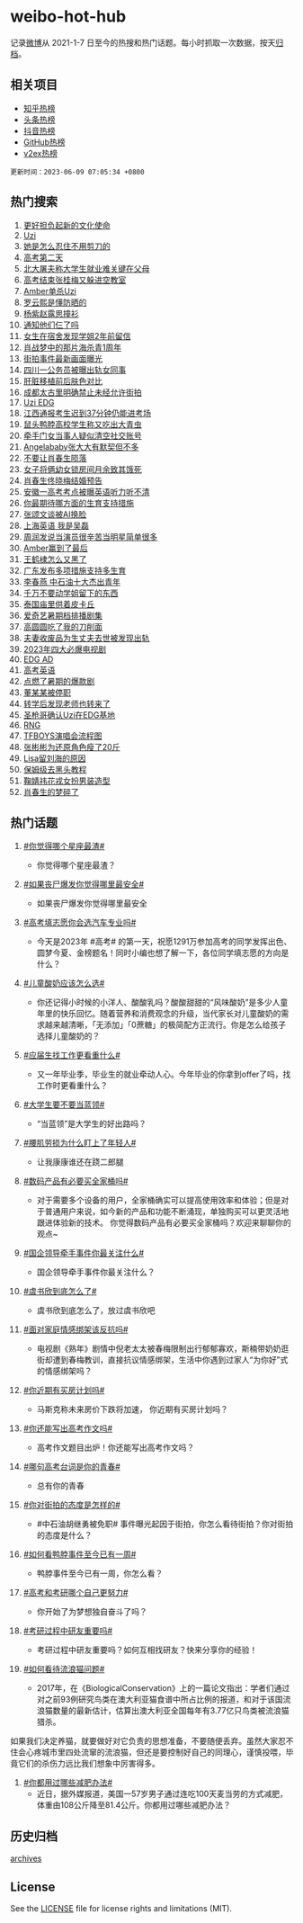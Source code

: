 # weibo-hot-hub

记录[微博](https://www.weibo.com)从 2021-1-7 日至今的热搜和热门话题。每小时抓取一次数据，按天[归档](archives)。

## 相关项目

- [知乎热榜](https://github.com/lonnyzhang423/zhihu-hot-hub)
- [头条热榜](https://github.com/lonnyzhang423/toutiao-hot-hub)
- [抖音热榜](https://github.com/lonnyzhang423/douyin-hot-hub)
- [GitHub热榜](https://github.com/lonnyzhang423/github-hot-hub)
- [v2ex热榜](https://github.com/lonnyzhang423/v2ex-hot-hub)


`更新时间：2023-06-09 07:05:34 +0800`

## 热门搜索

1. [更好担负起新的文化使命](https://m.weibo.cn/search?containerid=100103type%3D1%26t%3D10%26q%3D%23%E6%9B%B4%E5%A5%BD%E6%8B%85%E8%B4%9F%E8%B5%B7%E6%96%B0%E7%9A%84%E6%96%87%E5%8C%96%E4%BD%BF%E5%91%BD%23&stream_entry_id=51&isnewpage=1&extparam=seat%3D1%26pos%3D0%26filter_type%3Drealtimehot%26stream_entry_id%3D51%26dgr%3D0%26c_type%3D51%26cate%3D10103%26display_time%3D1686265533%26pre_seqid%3D1686265533649027220132&luicode=10000011&lfid=106003type%253D25%2526t%253D3%2526disable_hot%253D1%2526filter_type%253Drealtimehot)
1. [Uzi](https://m.weibo.cn/search?containerid=100103type%3D1%26t%3D10%26q%3DUzi&stream_entry_id=31&isnewpage=1&extparam=seat%3D1%26flag%3D16%26filter_type%3Drealtimehot%26c_type%3D31%26realpos%3D1%26cate%3D5001%26band_rank%3D1%26stream_entry_id%3D31%26dgr%3D0%26pos%3D0%26q%3DUzi%26lcate%3D5001%26display_time%3D1686265533%26pre_seqid%3D1686265533649027220132&luicode=10000011&lfid=106003type%253D25%2526t%253D3%2526disable_hot%253D1%2526filter_type%253Drealtimehot)
1. [她是怎么忍住不用剪刀的](https://m.weibo.cn/search?containerid=100103type%3D1%26t%3D10%26q%3D%E5%A5%B9%E6%98%AF%E6%80%8E%E4%B9%88%E5%BF%8D%E4%BD%8F%E4%B8%8D%E7%94%A8%E5%89%AA%E5%88%80%E7%9A%84&stream_entry_id=31&isnewpage=1&extparam=seat%3D1%26flag%3D2%26filter_type%3Drealtimehot%26c_type%3D31%26realpos%3D2%26cate%3D5001%26band_rank%3D2%26stream_entry_id%3D31%26dgr%3D0%26pos%3D1%26q%3D%25E5%25A5%25B9%25E6%2598%25AF%25E6%2580%258E%25E4%25B9%2588%25E5%25BF%258D%25E4%25BD%258F%25E4%25B8%258D%25E7%2594%25A8%25E5%2589%25AA%25E5%2588%2580%25E7%259A%2584%26lcate%3D5001%26display_time%3D1686265533%26pre_seqid%3D1686265533649027220132&luicode=10000011&lfid=106003type%253D25%2526t%253D3%2526disable_hot%253D1%2526filter_type%253Drealtimehot)
1. [高考第二天](https://m.weibo.cn/search?containerid=100103type%3D1%26t%3D10%26q%3D%23%E9%AB%98%E8%80%83%E7%AC%AC%E4%BA%8C%E5%A4%A9%23&stream_entry_id=31&isnewpage=1&extparam=seat%3D1%26flag%3D16%26filter_type%3Drealtimehot%26c_type%3D31%26realpos%3D3%26cate%3D5001%26band_rank%3D3%26stream_entry_id%3D31%26dgr%3D0%26pos%3D2%26q%3D%2523%25E9%25AB%2598%25E8%2580%2583%25E7%25AC%25AC%25E4%25BA%258C%25E5%25A4%25A9%2523%26lcate%3D5001%26display_time%3D1686265533%26pre_seqid%3D1686265533649027220132&luicode=10000011&lfid=106003type%253D25%2526t%253D3%2526disable_hot%253D1%2526filter_type%253Drealtimehot)
1. [北大屠夫称大学生就业难关键在父母](https://m.weibo.cn/search?containerid=100103type%3D1%26t%3D10%26q%3D%23%E5%8C%97%E5%A4%A7%E5%B1%A0%E5%A4%AB%E7%A7%B0%E5%A4%A7%E5%AD%A6%E7%94%9F%E5%B0%B1%E4%B8%9A%E9%9A%BE%E5%85%B3%E9%94%AE%E5%9C%A8%E7%88%B6%E6%AF%8D%23&stream_entry_id=31&isnewpage=1&extparam=seat%3D1%26flag%3D0%26filter_type%3Drealtimehot%26c_type%3D31%26realpos%3D4%26cate%3D5001%26band_rank%3D4%26stream_entry_id%3D31%26dgr%3D0%26pos%3D3%26q%3D%2523%25E5%258C%2597%25E5%25A4%25A7%25E5%25B1%25A0%25E5%25A4%25AB%25E7%25A7%25B0%25E5%25A4%25A7%25E5%25AD%25A6%25E7%2594%259F%25E5%25B0%25B1%25E4%25B8%259A%25E9%259A%25BE%25E5%2585%25B3%25E9%2594%25AE%25E5%259C%25A8%25E7%2588%25B6%25E6%25AF%258D%2523%26lcate%3D5001%26display_time%3D1686265533%26pre_seqid%3D1686265533649027220132&luicode=10000011&lfid=106003type%253D25%2526t%253D3%2526disable_hot%253D1%2526filter_type%253Drealtimehot)
1. [高考结束张桂梅又躲进空教室](https://m.weibo.cn/search?containerid=100103type%3D1%26t%3D10%26q%3D%23%E9%AB%98%E8%80%83%E7%BB%93%E6%9D%9F%E5%BC%A0%E6%A1%82%E6%A2%85%E5%8F%88%E8%BA%B2%E8%BF%9B%E7%A9%BA%E6%95%99%E5%AE%A4%23&stream_entry_id=31&isnewpage=1&extparam=seat%3D1%26flag%3D0%26filter_type%3Drealtimehot%26c_type%3D31%26realpos%3D5%26cate%3D5001%26band_rank%3D5%26stream_entry_id%3D31%26dgr%3D0%26pos%3D4%26q%3D%2523%25E9%25AB%2598%25E8%2580%2583%25E7%25BB%2593%25E6%259D%259F%25E5%25BC%25A0%25E6%25A1%2582%25E6%25A2%2585%25E5%258F%2588%25E8%25BA%25B2%25E8%25BF%259B%25E7%25A9%25BA%25E6%2595%2599%25E5%25AE%25A4%2523%26lcate%3D5001%26display_time%3D1686265533%26pre_seqid%3D1686265533649027220132&luicode=10000011&lfid=106003type%253D25%2526t%253D3%2526disable_hot%253D1%2526filter_type%253Drealtimehot)
1. [Amber单杀Uzi](https://m.weibo.cn/search?containerid=100103type%3D1%26t%3D10%26q%3D%23Amber%E5%8D%95%E6%9D%80Uzi%23&stream_entry_id=31&isnewpage=1&extparam=seat%3D1%26flag%3D2%26filter_type%3Drealtimehot%26c_type%3D31%26realpos%3D6%26cate%3D5001%26band_rank%3D6%26stream_entry_id%3D31%26dgr%3D0%26pos%3D5%26q%3D%2523Amber%25E5%258D%2595%25E6%259D%2580Uzi%2523%26lcate%3D5001%26display_time%3D1686265533%26pre_seqid%3D1686265533649027220132&luicode=10000011&lfid=106003type%253D25%2526t%253D3%2526disable_hot%253D1%2526filter_type%253Drealtimehot)
1. [罗云熙是懂防晒的](https://m.weibo.cn/search?containerid=100103type%3D1%26t%3D10%26q%3D%23%E7%BD%97%E4%BA%91%E7%86%99%E6%98%AF%E6%87%82%E9%98%B2%E6%99%92%E7%9A%84%23&stream_entry_id=31&isnewpage=1&extparam=seat%3D1%26pos%3D6%26filter_type%3Drealtimehot%26c_type%3D31%26dgr%3D0%26cate%3D5001%26lcate%3D5001%26band_rank%3D7%26stream_entry_id%3D31%26adid%3D191792%26is_ad_pos%3D1%26q%3D%2523%25E7%25BD%2597%25E4%25BA%2591%25E7%2586%2599%25E6%2598%25AF%25E6%2587%2582%25E9%2598%25B2%25E6%2599%2592%25E7%259A%2584%2523%26topic_ad%3D1%26display_time%3D1686265533%26pre_seqid%3D1686265533649027220132&luicode=10000011&lfid=106003type%253D25%2526t%253D3%2526disable_hot%253D1%2526filter_type%253Drealtimehot)
1. [杨紫赵露思撞衫](https://m.weibo.cn/search?containerid=100103type%3D1%26t%3D10%26q%3D%23%E6%9D%A8%E7%B4%AB%E8%B5%B5%E9%9C%B2%E6%80%9D%E6%92%9E%E8%A1%AB%23&stream_entry_id=31&isnewpage=1&extparam=seat%3D1%26flag%3D2%26filter_type%3Drealtimehot%26c_type%3D31%26realpos%3D7%26cate%3D5001%26band_rank%3D7%26stream_entry_id%3D31%26dgr%3D0%26pos%3D7%26q%3D%2523%25E6%259D%25A8%25E7%25B4%25AB%25E8%25B5%25B5%25E9%259C%25B2%25E6%2580%259D%25E6%2592%259E%25E8%25A1%25AB%2523%26lcate%3D5001%26display_time%3D1686265533%26pre_seqid%3D1686265533649027220132&luicode=10000011&lfid=106003type%253D25%2526t%253D3%2526disable_hot%253D1%2526filter_type%253Drealtimehot)
1. [通知他们仨了吗](https://m.weibo.cn/search?containerid=100103type%3D1%26t%3D10%26q%3D%23%E9%80%9A%E7%9F%A5%E4%BB%96%E4%BB%AC%E4%BB%A8%E4%BA%86%E5%90%97%23&stream_entry_id=31&isnewpage=1&extparam=seat%3D1%26flag%3D0%26filter_type%3Drealtimehot%26c_type%3D31%26realpos%3D8%26cate%3D5001%26band_rank%3D8%26stream_entry_id%3D31%26dgr%3D0%26pos%3D8%26q%3D%2523%25E9%2580%259A%25E7%259F%25A5%25E4%25BB%2596%25E4%25BB%25AC%25E4%25BB%25A8%25E4%25BA%2586%25E5%2590%2597%2523%26lcate%3D5001%26display_time%3D1686265533%26pre_seqid%3D1686265533649027220132&luicode=10000011&lfid=106003type%253D25%2526t%253D3%2526disable_hot%253D1%2526filter_type%253Drealtimehot)
1. [女生在宿舍发现学姐2年前留信](https://m.weibo.cn/search?containerid=100103type%3D1%26t%3D10%26q%3D%23%E5%A5%B3%E7%94%9F%E5%9C%A8%E5%AE%BF%E8%88%8D%E5%8F%91%E7%8E%B0%E5%AD%A6%E5%A7%902%E5%B9%B4%E5%89%8D%E7%95%99%E4%BF%A1%23&stream_entry_id=31&isnewpage=1&extparam=seat%3D1%26flag%3D0%26filter_type%3Drealtimehot%26c_type%3D31%26realpos%3D9%26cate%3D5001%26band_rank%3D9%26stream_entry_id%3D31%26dgr%3D0%26pos%3D9%26q%3D%2523%25E5%25A5%25B3%25E7%2594%259F%25E5%259C%25A8%25E5%25AE%25BF%25E8%2588%258D%25E5%258F%2591%25E7%258E%25B0%25E5%25AD%25A6%25E5%25A7%25902%25E5%25B9%25B4%25E5%2589%258D%25E7%2595%2599%25E4%25BF%25A1%2523%26lcate%3D5001%26display_time%3D1686265533%26pre_seqid%3D1686265533649027220132&luicode=10000011&lfid=106003type%253D25%2526t%253D3%2526disable_hot%253D1%2526filter_type%253Drealtimehot)
1. [肖战梦中的那片海杀青1周年](https://m.weibo.cn/search?containerid=100103type%3D1%26t%3D10%26q%3D%23%E8%82%96%E6%88%98%E6%A2%A6%E4%B8%AD%E7%9A%84%E9%82%A3%E7%89%87%E6%B5%B7%E6%9D%80%E9%9D%921%E5%91%A8%E5%B9%B4%23&stream_entry_id=31&isnewpage=1&extparam=seat%3D1%26flag%3D16%26filter_type%3Drealtimehot%26c_type%3D31%26realpos%3D10%26cate%3D5001%26band_rank%3D10%26stream_entry_id%3D31%26dgr%3D0%26pos%3D10%26q%3D%2523%25E8%2582%2596%25E6%2588%2598%25E6%25A2%25A6%25E4%25B8%25AD%25E7%259A%2584%25E9%2582%25A3%25E7%2589%2587%25E6%25B5%25B7%25E6%259D%2580%25E9%259D%25921%25E5%2591%25A8%25E5%25B9%25B4%2523%26lcate%3D5001%26display_time%3D1686265533%26pre_seqid%3D1686265533649027220132&luicode=10000011&lfid=106003type%253D25%2526t%253D3%2526disable_hot%253D1%2526filter_type%253Drealtimehot)
1. [街拍事件最新画面曝光](https://m.weibo.cn/search?containerid=100103type%3D1%26t%3D10%26q%3D%23%E8%A1%97%E6%8B%8D%E4%BA%8B%E4%BB%B6%E6%9C%80%E6%96%B0%E7%94%BB%E9%9D%A2%E6%9B%9D%E5%85%89%23&stream_entry_id=31&isnewpage=1&extparam=seat%3D1%26flag%3D2%26filter_type%3Drealtimehot%26c_type%3D31%26realpos%3D11%26cate%3D5001%26band_rank%3D11%26stream_entry_id%3D31%26dgr%3D0%26pos%3D11%26q%3D%2523%25E8%25A1%2597%25E6%258B%258D%25E4%25BA%258B%25E4%25BB%25B6%25E6%259C%2580%25E6%2596%25B0%25E7%2594%25BB%25E9%259D%25A2%25E6%259B%259D%25E5%2585%2589%2523%26lcate%3D5001%26display_time%3D1686265533%26pre_seqid%3D1686265533649027220132&luicode=10000011&lfid=106003type%253D25%2526t%253D3%2526disable_hot%253D1%2526filter_type%253Drealtimehot)
1. [四川一公务员被曝出轨女同事](https://m.weibo.cn/search?containerid=100103type%3D1%26t%3D10%26q%3D%23%E5%9B%9B%E5%B7%9D%E4%B8%80%E5%85%AC%E5%8A%A1%E5%91%98%E8%A2%AB%E6%9B%9D%E5%87%BA%E8%BD%A8%E5%A5%B3%E5%90%8C%E4%BA%8B%23&stream_entry_id=31&isnewpage=1&extparam=seat%3D1%26flag%3D2%26filter_type%3Drealtimehot%26c_type%3D31%26realpos%3D12%26cate%3D5001%26band_rank%3D12%26stream_entry_id%3D31%26dgr%3D0%26pos%3D12%26q%3D%2523%25E5%259B%259B%25E5%25B7%259D%25E4%25B8%2580%25E5%2585%25AC%25E5%258A%25A1%25E5%2591%2598%25E8%25A2%25AB%25E6%259B%259D%25E5%2587%25BA%25E8%25BD%25A8%25E5%25A5%25B3%25E5%2590%258C%25E4%25BA%258B%2523%26lcate%3D5001%26display_time%3D1686265533%26pre_seqid%3D1686265533649027220132&luicode=10000011&lfid=106003type%253D25%2526t%253D3%2526disable_hot%253D1%2526filter_type%253Drealtimehot)
1. [肝脏移植前后肤色对比](https://m.weibo.cn/search?containerid=100103type%3D1%26t%3D10%26q%3D%E8%82%9D%E8%84%8F%E7%A7%BB%E6%A4%8D%E5%89%8D%E5%90%8E%E8%82%A4%E8%89%B2%E5%AF%B9%E6%AF%94&stream_entry_id=31&isnewpage=1&extparam=seat%3D1%26flag%3D2%26filter_type%3Drealtimehot%26c_type%3D31%26realpos%3D13%26cate%3D5001%26band_rank%3D13%26stream_entry_id%3D31%26dgr%3D0%26pos%3D13%26q%3D%25E8%2582%259D%25E8%2584%258F%25E7%25A7%25BB%25E6%25A4%258D%25E5%2589%258D%25E5%2590%258E%25E8%2582%25A4%25E8%2589%25B2%25E5%25AF%25B9%25E6%25AF%2594%26lcate%3D5001%26display_time%3D1686265533%26pre_seqid%3D1686265533649027220132&luicode=10000011&lfid=106003type%253D25%2526t%253D3%2526disable_hot%253D1%2526filter_type%253Drealtimehot)
1. [成都太古里明确禁止未经允许街拍](https://m.weibo.cn/search?containerid=100103type%3D1%26t%3D10%26q%3D%23%E6%88%90%E9%83%BD%E5%A4%AA%E5%8F%A4%E9%87%8C%E6%98%8E%E7%A1%AE%E7%A6%81%E6%AD%A2%E6%9C%AA%E7%BB%8F%E5%85%81%E8%AE%B8%E8%A1%97%E6%8B%8D%23&stream_entry_id=31&isnewpage=1&extparam=seat%3D1%26flag%3D2%26filter_type%3Drealtimehot%26c_type%3D31%26realpos%3D14%26cate%3D5001%26band_rank%3D14%26stream_entry_id%3D31%26dgr%3D0%26pos%3D14%26q%3D%2523%25E6%2588%2590%25E9%2583%25BD%25E5%25A4%25AA%25E5%258F%25A4%25E9%2587%258C%25E6%2598%258E%25E7%25A1%25AE%25E7%25A6%2581%25E6%25AD%25A2%25E6%259C%25AA%25E7%25BB%258F%25E5%2585%2581%25E8%25AE%25B8%25E8%25A1%2597%25E6%258B%258D%2523%26lcate%3D5001%26display_time%3D1686265533%26pre_seqid%3D1686265533649027220132&luicode=10000011&lfid=106003type%253D25%2526t%253D3%2526disable_hot%253D1%2526filter_type%253Drealtimehot)
1. [Uzi EDG](https://m.weibo.cn/search?containerid=100103type%3D1%26t%3D10%26q%3DUzi+EDG&stream_entry_id=31&isnewpage=1&extparam=seat%3D1%26flag%3D0%26filter_type%3Drealtimehot%26c_type%3D31%26realpos%3D15%26cate%3D5001%26band_rank%3D15%26stream_entry_id%3D31%26dgr%3D0%26pos%3D15%26q%3DUzi%2520EDG%26lcate%3D5001%26display_time%3D1686265533%26pre_seqid%3D1686265533649027220132&luicode=10000011&lfid=106003type%253D25%2526t%253D3%2526disable_hot%253D1%2526filter_type%253Drealtimehot)
1. [江西通报考生迟到37分钟仍能进考场](https://m.weibo.cn/search?containerid=100103type%3D1%26t%3D10%26q%3D%23%E6%B1%9F%E8%A5%BF%E9%80%9A%E6%8A%A5%E8%80%83%E7%94%9F%E8%BF%9F%E5%88%B037%E5%88%86%E9%92%9F%E4%BB%8D%E8%83%BD%E8%BF%9B%E8%80%83%E5%9C%BA%23&stream_entry_id=31&isnewpage=1&extparam=seat%3D1%26flag%3D0%26filter_type%3Drealtimehot%26c_type%3D31%26realpos%3D16%26cate%3D5001%26band_rank%3D16%26stream_entry_id%3D31%26dgr%3D0%26pos%3D16%26q%3D%2523%25E6%25B1%259F%25E8%25A5%25BF%25E9%2580%259A%25E6%258A%25A5%25E8%2580%2583%25E7%2594%259F%25E8%25BF%259F%25E5%2588%25B037%25E5%2588%2586%25E9%2592%259F%25E4%25BB%258D%25E8%2583%25BD%25E8%25BF%259B%25E8%2580%2583%25E5%259C%25BA%2523%26lcate%3D5001%26display_time%3D1686265533%26pre_seqid%3D1686265533649027220132&luicode=10000011&lfid=106003type%253D25%2526t%253D3%2526disable_hot%253D1%2526filter_type%253Drealtimehot)
1. [鼠头鸭脖高校学生称又吃出大青虫](https://m.weibo.cn/search?containerid=100103type%3D1%26t%3D10%26q%3D%23%E9%BC%A0%E5%A4%B4%E9%B8%AD%E8%84%96%E9%AB%98%E6%A0%A1%E5%AD%A6%E7%94%9F%E7%A7%B0%E5%8F%88%E5%90%83%E5%87%BA%E5%A4%A7%E9%9D%92%E8%99%AB%23&stream_entry_id=31&isnewpage=1&extparam=seat%3D1%26flag%3D0%26filter_type%3Drealtimehot%26c_type%3D31%26realpos%3D17%26cate%3D5001%26band_rank%3D17%26stream_entry_id%3D31%26dgr%3D0%26pos%3D17%26q%3D%2523%25E9%25BC%25A0%25E5%25A4%25B4%25E9%25B8%25AD%25E8%2584%2596%25E9%25AB%2598%25E6%25A0%25A1%25E5%25AD%25A6%25E7%2594%259F%25E7%25A7%25B0%25E5%258F%2588%25E5%2590%2583%25E5%2587%25BA%25E5%25A4%25A7%25E9%259D%2592%25E8%2599%25AB%2523%26lcate%3D5001%26display_time%3D1686265533%26pre_seqid%3D1686265533649027220132&luicode=10000011&lfid=106003type%253D25%2526t%253D3%2526disable_hot%253D1%2526filter_type%253Drealtimehot)
1. [牵手门女当事人疑似清空社交账号](https://m.weibo.cn/search?containerid=100103type%3D1%26t%3D10%26q%3D%23%E7%89%B5%E6%89%8B%E9%97%A8%E5%A5%B3%E5%BD%93%E4%BA%8B%E4%BA%BA%E7%96%91%E4%BC%BC%E6%B8%85%E7%A9%BA%E7%A4%BE%E4%BA%A4%E8%B4%A6%E5%8F%B7%23&stream_entry_id=31&isnewpage=1&extparam=seat%3D1%26flag%3D0%26filter_type%3Drealtimehot%26c_type%3D31%26realpos%3D18%26cate%3D5001%26band_rank%3D18%26stream_entry_id%3D31%26dgr%3D0%26pos%3D18%26q%3D%2523%25E7%2589%25B5%25E6%2589%258B%25E9%2597%25A8%25E5%25A5%25B3%25E5%25BD%2593%25E4%25BA%258B%25E4%25BA%25BA%25E7%2596%2591%25E4%25BC%25BC%25E6%25B8%2585%25E7%25A9%25BA%25E7%25A4%25BE%25E4%25BA%25A4%25E8%25B4%25A6%25E5%258F%25B7%2523%26lcate%3D5001%26display_time%3D1686265533%26pre_seqid%3D1686265533649027220132&luicode=10000011&lfid=106003type%253D25%2526t%253D3%2526disable_hot%253D1%2526filter_type%253Drealtimehot)
1. [Angelababy张大大有默契但不多](https://m.weibo.cn/search?containerid=100103type%3D1%26t%3D10%26q%3D%23Angelababy%E5%BC%A0%E5%A4%A7%E5%A4%A7%E6%9C%89%E9%BB%98%E5%A5%91%E4%BD%86%E4%B8%8D%E5%A4%9A%23&stream_entry_id=31&isnewpage=1&extparam=seat%3D1%26flag%3D2%26filter_type%3Drealtimehot%26c_type%3D31%26realpos%3D19%26cate%3D5001%26band_rank%3D19%26stream_entry_id%3D31%26dgr%3D0%26pos%3D19%26q%3D%2523Angelababy%25E5%25BC%25A0%25E5%25A4%25A7%25E5%25A4%25A7%25E6%259C%2589%25E9%25BB%2598%25E5%25A5%2591%25E4%25BD%2586%25E4%25B8%258D%25E5%25A4%259A%2523%26lcate%3D5001%26display_time%3D1686265533%26pre_seqid%3D1686265533649027220132&luicode=10000011&lfid=106003type%253D25%2526t%253D3%2526disable_hot%253D1%2526filter_type%253Drealtimehot)
1. [不要让肖春生陨落](https://m.weibo.cn/search?containerid=100103type%3D1%26t%3D10%26q%3D%E4%B8%8D%E8%A6%81%E8%AE%A9%E8%82%96%E6%98%A5%E7%94%9F%E9%99%A8%E8%90%BD&stream_entry_id=31&isnewpage=1&extparam=seat%3D1%26flag%3D0%26filter_type%3Drealtimehot%26c_type%3D31%26realpos%3D20%26cate%3D5001%26band_rank%3D20%26stream_entry_id%3D31%26dgr%3D0%26pos%3D20%26q%3D%25E4%25B8%258D%25E8%25A6%2581%25E8%25AE%25A9%25E8%2582%2596%25E6%2598%25A5%25E7%2594%259F%25E9%2599%25A8%25E8%2590%25BD%26lcate%3D5001%26display_time%3D1686265533%26pre_seqid%3D1686265533649027220132&luicode=10000011&lfid=106003type%253D25%2526t%253D3%2526disable_hot%253D1%2526filter_type%253Drealtimehot)
1. [女子将俩幼女锁房间月余致其饿死](https://m.weibo.cn/search?containerid=100103type%3D1%26t%3D10%26q%3D%23%E5%A5%B3%E5%AD%90%E5%B0%86%E4%BF%A9%E5%B9%BC%E5%A5%B3%E9%94%81%E6%88%BF%E9%97%B4%E6%9C%88%E4%BD%99%E8%87%B4%E5%85%B6%E9%A5%BF%E6%AD%BB%23&stream_entry_id=31&isnewpage=1&extparam=seat%3D1%26flag%3D2%26filter_type%3Drealtimehot%26c_type%3D31%26realpos%3D21%26cate%3D5001%26band_rank%3D21%26stream_entry_id%3D31%26dgr%3D0%26pos%3D21%26q%3D%2523%25E5%25A5%25B3%25E5%25AD%2590%25E5%25B0%2586%25E4%25BF%25A9%25E5%25B9%25BC%25E5%25A5%25B3%25E9%2594%2581%25E6%2588%25BF%25E9%2597%25B4%25E6%259C%2588%25E4%25BD%2599%25E8%2587%25B4%25E5%2585%25B6%25E9%25A5%25BF%25E6%25AD%25BB%2523%26lcate%3D5001%26display_time%3D1686265533%26pre_seqid%3D1686265533649027220132&luicode=10000011&lfid=106003type%253D25%2526t%253D3%2526disable_hot%253D1%2526filter_type%253Drealtimehot)
1. [肖春生佟晓梅结婚预告](https://m.weibo.cn/search?containerid=100103type%3D1%26t%3D10%26q%3D%23%E8%82%96%E6%98%A5%E7%94%9F%E4%BD%9F%E6%99%93%E6%A2%85%E7%BB%93%E5%A9%9A%E9%A2%84%E5%91%8A%23&stream_entry_id=31&isnewpage=1&extparam=seat%3D1%26flag%3D0%26filter_type%3Drealtimehot%26c_type%3D31%26realpos%3D22%26cate%3D5001%26band_rank%3D22%26stream_entry_id%3D31%26dgr%3D0%26pos%3D22%26q%3D%2523%25E8%2582%2596%25E6%2598%25A5%25E7%2594%259F%25E4%25BD%259F%25E6%2599%2593%25E6%25A2%2585%25E7%25BB%2593%25E5%25A9%259A%25E9%25A2%2584%25E5%2591%258A%2523%26lcate%3D5001%26display_time%3D1686265533%26pre_seqid%3D1686265533649027220132&luicode=10000011&lfid=106003type%253D25%2526t%253D3%2526disable_hot%253D1%2526filter_type%253Drealtimehot)
1. [安徽一高考考点被曝英语听力听不清](https://m.weibo.cn/search?containerid=100103type%3D1%26t%3D10%26q%3D%23%E5%AE%89%E5%BE%BD%E4%B8%80%E9%AB%98%E8%80%83%E8%80%83%E7%82%B9%E8%A2%AB%E6%9B%9D%E8%8B%B1%E8%AF%AD%E5%90%AC%E5%8A%9B%E5%90%AC%E4%B8%8D%E6%B8%85%23&stream_entry_id=31&isnewpage=1&extparam=seat%3D1%26flag%3D0%26filter_type%3Drealtimehot%26c_type%3D31%26realpos%3D23%26cate%3D5001%26band_rank%3D23%26stream_entry_id%3D31%26dgr%3D0%26pos%3D23%26q%3D%2523%25E5%25AE%2589%25E5%25BE%25BD%25E4%25B8%2580%25E9%25AB%2598%25E8%2580%2583%25E8%2580%2583%25E7%2582%25B9%25E8%25A2%25AB%25E6%259B%259D%25E8%258B%25B1%25E8%25AF%25AD%25E5%2590%25AC%25E5%258A%259B%25E5%2590%25AC%25E4%25B8%258D%25E6%25B8%2585%2523%26lcate%3D5001%26display_time%3D1686265533%26pre_seqid%3D1686265533649027220132&luicode=10000011&lfid=106003type%253D25%2526t%253D3%2526disable_hot%253D1%2526filter_type%253Drealtimehot)
1. [你最期待哪方面的生育支持措施](https://m.weibo.cn/search?containerid=100103type%3D1%26t%3D10%26q%3D%23%E4%BD%A0%E6%9C%80%E6%9C%9F%E5%BE%85%E5%93%AA%E6%96%B9%E9%9D%A2%E7%9A%84%E7%94%9F%E8%82%B2%E6%94%AF%E6%8C%81%E6%8E%AA%E6%96%BD%23&stream_entry_id=31&isnewpage=1&extparam=seat%3D1%26flag%3D0%26filter_type%3Drealtimehot%26c_type%3D31%26realpos%3D24%26cate%3D5001%26band_rank%3D24%26stream_entry_id%3D31%26dgr%3D0%26pos%3D24%26q%3D%2523%25E4%25BD%25A0%25E6%259C%2580%25E6%259C%259F%25E5%25BE%2585%25E5%2593%25AA%25E6%2596%25B9%25E9%259D%25A2%25E7%259A%2584%25E7%2594%259F%25E8%2582%25B2%25E6%2594%25AF%25E6%258C%2581%25E6%258E%25AA%25E6%2596%25BD%2523%26lcate%3D5001%26display_time%3D1686265533%26pre_seqid%3D1686265533649027220132&luicode=10000011&lfid=106003type%253D25%2526t%253D3%2526disable_hot%253D1%2526filter_type%253Drealtimehot)
1. [张颂文谈被AI换脸](https://m.weibo.cn/search?containerid=100103type%3D1%26t%3D10%26q%3D%23%E5%BC%A0%E9%A2%82%E6%96%87%E8%B0%88%E8%A2%ABAI%E6%8D%A2%E8%84%B8%23&stream_entry_id=31&isnewpage=1&extparam=seat%3D1%26flag%3D0%26filter_type%3Drealtimehot%26c_type%3D31%26realpos%3D25%26cate%3D5001%26band_rank%3D25%26stream_entry_id%3D31%26dgr%3D0%26pos%3D25%26q%3D%2523%25E5%25BC%25A0%25E9%25A2%2582%25E6%2596%2587%25E8%25B0%2588%25E8%25A2%25ABAI%25E6%258D%25A2%25E8%2584%25B8%2523%26lcate%3D5001%26display_time%3D1686265533%26pre_seqid%3D1686265533649027220132&luicode=10000011&lfid=106003type%253D25%2526t%253D3%2526disable_hot%253D1%2526filter_type%253Drealtimehot)
1. [上海英语 我是吴磊](https://m.weibo.cn/search?containerid=100103type%3D1%26t%3D10%26q%3D%E4%B8%8A%E6%B5%B7%E8%8B%B1%E8%AF%AD+%E6%88%91%E6%98%AF%E5%90%B4%E7%A3%8A&stream_entry_id=31&isnewpage=1&extparam=seat%3D1%26flag%3D0%26filter_type%3Drealtimehot%26c_type%3D31%26realpos%3D26%26cate%3D5001%26band_rank%3D26%26stream_entry_id%3D31%26dgr%3D0%26pos%3D26%26q%3D%25E4%25B8%258A%25E6%25B5%25B7%25E8%258B%25B1%25E8%25AF%25AD%2520%25E6%2588%2591%25E6%2598%25AF%25E5%2590%25B4%25E7%25A3%258A%26lcate%3D5001%26display_time%3D1686265533%26pre_seqid%3D1686265533649027220132&luicode=10000011&lfid=106003type%253D25%2526t%253D3%2526disable_hot%253D1%2526filter_type%253Drealtimehot)
1. [周润发说当演员很辛苦当明星简单很多](https://m.weibo.cn/search?containerid=100103type%3D1%26t%3D10%26q%3D%23%E5%91%A8%E6%B6%A6%E5%8F%91%E8%AF%B4%E5%BD%93%E6%BC%94%E5%91%98%E5%BE%88%E8%BE%9B%E8%8B%A6%E5%BD%93%E6%98%8E%E6%98%9F%E7%AE%80%E5%8D%95%E5%BE%88%E5%A4%9A%23&stream_entry_id=31&isnewpage=1&extparam=seat%3D1%26flag%3D0%26filter_type%3Drealtimehot%26c_type%3D31%26realpos%3D27%26cate%3D5001%26band_rank%3D27%26stream_entry_id%3D31%26dgr%3D0%26pos%3D27%26q%3D%2523%25E5%2591%25A8%25E6%25B6%25A6%25E5%258F%2591%25E8%25AF%25B4%25E5%25BD%2593%25E6%25BC%2594%25E5%2591%2598%25E5%25BE%2588%25E8%25BE%259B%25E8%258B%25A6%25E5%25BD%2593%25E6%2598%258E%25E6%2598%259F%25E7%25AE%2580%25E5%258D%2595%25E5%25BE%2588%25E5%25A4%259A%2523%26lcate%3D5001%26display_time%3D1686265533%26pre_seqid%3D1686265533649027220132&luicode=10000011&lfid=106003type%253D25%2526t%253D3%2526disable_hot%253D1%2526filter_type%253Drealtimehot)
1. [Amber赢到了最后](https://m.weibo.cn/search?containerid=100103type%3D1%26t%3D10%26q%3D%23Amber%E8%B5%A2%E5%88%B0%E4%BA%86%E6%9C%80%E5%90%8E%23&stream_entry_id=31&isnewpage=1&extparam=seat%3D1%26flag%3D0%26filter_type%3Drealtimehot%26c_type%3D31%26realpos%3D28%26cate%3D5001%26band_rank%3D28%26stream_entry_id%3D31%26dgr%3D0%26pos%3D28%26q%3D%2523Amber%25E8%25B5%25A2%25E5%2588%25B0%25E4%25BA%2586%25E6%259C%2580%25E5%2590%258E%2523%26lcate%3D5001%26display_time%3D1686265533%26pre_seqid%3D1686265533649027220132&luicode=10000011&lfid=106003type%253D25%2526t%253D3%2526disable_hot%253D1%2526filter_type%253Drealtimehot)
1. [王鹤棣怎么又黑了](https://m.weibo.cn/search?containerid=100103type%3D1%26t%3D10%26q%3D%23%E7%8E%8B%E9%B9%A4%E6%A3%A3%E6%80%8E%E4%B9%88%E5%8F%88%E9%BB%91%E4%BA%86%23&stream_entry_id=31&isnewpage=1&extparam=seat%3D1%26flag%3D0%26filter_type%3Drealtimehot%26c_type%3D31%26realpos%3D29%26cate%3D5001%26band_rank%3D29%26stream_entry_id%3D31%26dgr%3D0%26pos%3D29%26q%3D%2523%25E7%258E%258B%25E9%25B9%25A4%25E6%25A3%25A3%25E6%2580%258E%25E4%25B9%2588%25E5%258F%2588%25E9%25BB%2591%25E4%25BA%2586%2523%26lcate%3D5001%26display_time%3D1686265533%26pre_seqid%3D1686265533649027220132&luicode=10000011&lfid=106003type%253D25%2526t%253D3%2526disable_hot%253D1%2526filter_type%253Drealtimehot)
1. [广东发布多项措施支持多生育](https://m.weibo.cn/search?containerid=100103type%3D1%26t%3D10%26q%3D%23%E5%B9%BF%E4%B8%9C%E5%8F%91%E5%B8%83%E5%A4%9A%E9%A1%B9%E6%8E%AA%E6%96%BD%E6%94%AF%E6%8C%81%E5%A4%9A%E7%94%9F%E8%82%B2%23&stream_entry_id=31&isnewpage=1&extparam=seat%3D1%26flag%3D0%26filter_type%3Drealtimehot%26c_type%3D31%26realpos%3D30%26cate%3D5001%26band_rank%3D30%26stream_entry_id%3D31%26dgr%3D0%26pos%3D30%26q%3D%2523%25E5%25B9%25BF%25E4%25B8%259C%25E5%258F%2591%25E5%25B8%2583%25E5%25A4%259A%25E9%25A1%25B9%25E6%258E%25AA%25E6%2596%25BD%25E6%2594%25AF%25E6%258C%2581%25E5%25A4%259A%25E7%2594%259F%25E8%2582%25B2%2523%26lcate%3D5001%26display_time%3D1686265533%26pre_seqid%3D1686265533649027220132&luicode=10000011&lfid=106003type%253D25%2526t%253D3%2526disable_hot%253D1%2526filter_type%253Drealtimehot)
1. [李春燕 中石油十大杰出青年](https://m.weibo.cn/search?containerid=100103type%3D1%26t%3D10%26q%3D%E6%9D%8E%E6%98%A5%E7%87%95+%E4%B8%AD%E7%9F%B3%E6%B2%B9%E5%8D%81%E5%A4%A7%E6%9D%B0%E5%87%BA%E9%9D%92%E5%B9%B4&stream_entry_id=31&isnewpage=1&extparam=seat%3D1%26flag%3D0%26filter_type%3Drealtimehot%26c_type%3D31%26realpos%3D31%26cate%3D5001%26band_rank%3D31%26stream_entry_id%3D31%26dgr%3D0%26pos%3D31%26q%3D%25E6%259D%258E%25E6%2598%25A5%25E7%2587%2595%2520%25E4%25B8%25AD%25E7%259F%25B3%25E6%25B2%25B9%25E5%258D%2581%25E5%25A4%25A7%25E6%259D%25B0%25E5%2587%25BA%25E9%259D%2592%25E5%25B9%25B4%26lcate%3D5001%26display_time%3D1686265533%26pre_seqid%3D1686265533649027220132&luicode=10000011&lfid=106003type%253D25%2526t%253D3%2526disable_hot%253D1%2526filter_type%253Drealtimehot)
1. [千万不要动学姐留下的东西](https://m.weibo.cn/search?containerid=100103type%3D1%26t%3D10%26q%3D%E5%8D%83%E4%B8%87%E4%B8%8D%E8%A6%81%E5%8A%A8%E5%AD%A6%E5%A7%90%E7%95%99%E4%B8%8B%E7%9A%84%E4%B8%9C%E8%A5%BF&stream_entry_id=31&isnewpage=1&extparam=seat%3D1%26flag%3D1%26filter_type%3Drealtimehot%26c_type%3D31%26realpos%3D32%26cate%3D5001%26band_rank%3D32%26stream_entry_id%3D31%26dgr%3D0%26pos%3D32%26q%3D%25E5%258D%2583%25E4%25B8%2587%25E4%25B8%258D%25E8%25A6%2581%25E5%258A%25A8%25E5%25AD%25A6%25E5%25A7%2590%25E7%2595%2599%25E4%25B8%258B%25E7%259A%2584%25E4%25B8%259C%25E8%25A5%25BF%26lcate%3D5001%26display_time%3D1686265533%26pre_seqid%3D1686265533649027220132&luicode=10000011&lfid=106003type%253D25%2526t%253D3%2526disable_hot%253D1%2526filter_type%253Drealtimehot)
1. [泰国庙里供着皮卡丘](https://m.weibo.cn/search?containerid=100103type%3D1%26t%3D10%26q%3D%23%E6%B3%B0%E5%9B%BD%E5%BA%99%E9%87%8C%E4%BE%9B%E7%9D%80%E7%9A%AE%E5%8D%A1%E4%B8%98%23&stream_entry_id=31&isnewpage=1&extparam=seat%3D1%26flag%3D0%26filter_type%3Drealtimehot%26c_type%3D31%26realpos%3D33%26cate%3D5001%26band_rank%3D33%26stream_entry_id%3D31%26dgr%3D0%26pos%3D33%26q%3D%2523%25E6%25B3%25B0%25E5%259B%25BD%25E5%25BA%2599%25E9%2587%258C%25E4%25BE%259B%25E7%259D%2580%25E7%259A%25AE%25E5%258D%25A1%25E4%25B8%2598%2523%26lcate%3D5001%26display_time%3D1686265533%26pre_seqid%3D1686265533649027220132&luicode=10000011&lfid=106003type%253D25%2526t%253D3%2526disable_hot%253D1%2526filter_type%253Drealtimehot)
1. [爱奇艺暑期档排播剧集](https://m.weibo.cn/search?containerid=100103type%3D1%26t%3D10%26q%3D%23%E7%88%B1%E5%A5%87%E8%89%BA%E6%9A%91%E6%9C%9F%E6%A1%A3%E6%8E%92%E6%92%AD%E5%89%A7%E9%9B%86%23&stream_entry_id=31&isnewpage=1&extparam=seat%3D1%26flag%3D0%26filter_type%3Drealtimehot%26c_type%3D31%26realpos%3D34%26cate%3D5001%26band_rank%3D34%26stream_entry_id%3D31%26dgr%3D0%26pos%3D34%26q%3D%2523%25E7%2588%25B1%25E5%25A5%2587%25E8%2589%25BA%25E6%259A%2591%25E6%259C%259F%25E6%25A1%25A3%25E6%258E%2592%25E6%2592%25AD%25E5%2589%25A7%25E9%259B%2586%2523%26lcate%3D5001%26display_time%3D1686265533%26pre_seqid%3D1686265533649027220132&luicode=10000011&lfid=106003type%253D25%2526t%253D3%2526disable_hot%253D1%2526filter_type%253Drealtimehot)
1. [高圆圆吃了我的刀削面](https://m.weibo.cn/search?containerid=100103type%3D1%26t%3D10%26q%3D%E9%AB%98%E5%9C%86%E5%9C%86%E5%90%83%E4%BA%86%E6%88%91%E7%9A%84%E5%88%80%E5%89%8A%E9%9D%A2&stream_entry_id=31&isnewpage=1&extparam=seat%3D1%26flag%3D0%26filter_type%3Drealtimehot%26c_type%3D31%26realpos%3D35%26cate%3D5001%26band_rank%3D35%26stream_entry_id%3D31%26dgr%3D0%26pos%3D35%26q%3D%25E9%25AB%2598%25E5%259C%2586%25E5%259C%2586%25E5%2590%2583%25E4%25BA%2586%25E6%2588%2591%25E7%259A%2584%25E5%2588%2580%25E5%2589%258A%25E9%259D%25A2%26lcate%3D5001%26display_time%3D1686265533%26pre_seqid%3D1686265533649027220132&luicode=10000011&lfid=106003type%253D25%2526t%253D3%2526disable_hot%253D1%2526filter_type%253Drealtimehot)
1. [夫妻收废品为生丈夫去世被发现出轨](https://m.weibo.cn/search?containerid=100103type%3D1%26t%3D10%26q%3D%23%E5%A4%AB%E5%A6%BB%E6%94%B6%E5%BA%9F%E5%93%81%E4%B8%BA%E7%94%9F%E4%B8%88%E5%A4%AB%E5%8E%BB%E4%B8%96%E8%A2%AB%E5%8F%91%E7%8E%B0%E5%87%BA%E8%BD%A8%23&stream_entry_id=31&isnewpage=1&extparam=seat%3D1%26flag%3D0%26filter_type%3Drealtimehot%26c_type%3D31%26realpos%3D36%26cate%3D5001%26band_rank%3D36%26stream_entry_id%3D31%26dgr%3D0%26pos%3D36%26q%3D%2523%25E5%25A4%25AB%25E5%25A6%25BB%25E6%2594%25B6%25E5%25BA%259F%25E5%2593%2581%25E4%25B8%25BA%25E7%2594%259F%25E4%25B8%2588%25E5%25A4%25AB%25E5%258E%25BB%25E4%25B8%2596%25E8%25A2%25AB%25E5%258F%2591%25E7%258E%25B0%25E5%2587%25BA%25E8%25BD%25A8%2523%26lcate%3D5001%26display_time%3D1686265533%26pre_seqid%3D1686265533649027220132&luicode=10000011&lfid=106003type%253D25%2526t%253D3%2526disable_hot%253D1%2526filter_type%253Drealtimehot)
1. [2023年四大必爆电视剧](https://m.weibo.cn/search?containerid=100103type%3D1%26t%3D10%26q%3D%232023%E5%B9%B4%E5%9B%9B%E5%A4%A7%E5%BF%85%E7%88%86%E7%94%B5%E8%A7%86%E5%89%A7%23&stream_entry_id=31&isnewpage=1&extparam=seat%3D1%26flag%3D0%26filter_type%3Drealtimehot%26c_type%3D31%26realpos%3D37%26cate%3D5001%26band_rank%3D37%26stream_entry_id%3D31%26dgr%3D0%26pos%3D37%26q%3D%25232023%25E5%25B9%25B4%25E5%259B%259B%25E5%25A4%25A7%25E5%25BF%2585%25E7%2588%2586%25E7%2594%25B5%25E8%25A7%2586%25E5%2589%25A7%2523%26lcate%3D5001%26display_time%3D1686265533%26pre_seqid%3D1686265533649027220132&luicode=10000011&lfid=106003type%253D25%2526t%253D3%2526disable_hot%253D1%2526filter_type%253Drealtimehot)
1. [EDG AD](https://m.weibo.cn/search?containerid=100103type%3D1%26t%3D10%26q%3DEDG+AD&stream_entry_id=31&isnewpage=1&extparam=seat%3D1%26flag%3D0%26filter_type%3Drealtimehot%26c_type%3D31%26realpos%3D38%26cate%3D5001%26band_rank%3D38%26stream_entry_id%3D31%26dgr%3D0%26pos%3D38%26q%3DEDG%2520AD%26lcate%3D5001%26display_time%3D1686265533%26pre_seqid%3D1686265533649027220132&luicode=10000011&lfid=106003type%253D25%2526t%253D3%2526disable_hot%253D1%2526filter_type%253Drealtimehot)
1. [高考英语](https://m.weibo.cn/search?containerid=100103type%3D1%26t%3D10%26q%3D%E9%AB%98%E8%80%83%E8%8B%B1%E8%AF%AD&stream_entry_id=31&isnewpage=1&extparam=seat%3D1%26flag%3D0%26filter_type%3Drealtimehot%26c_type%3D31%26realpos%3D39%26cate%3D5001%26band_rank%3D39%26stream_entry_id%3D31%26dgr%3D0%26pos%3D39%26q%3D%25E9%25AB%2598%25E8%2580%2583%25E8%258B%25B1%25E8%25AF%25AD%26lcate%3D5001%26display_time%3D1686265533%26pre_seqid%3D1686265533649027220132&luicode=10000011&lfid=106003type%253D25%2526t%253D3%2526disable_hot%253D1%2526filter_type%253Drealtimehot)
1. [点燃了暑期的爆款剧](https://m.weibo.cn/search?containerid=100103type%3D1%26t%3D10%26q%3D%23%E7%82%B9%E7%87%83%E4%BA%86%E6%9A%91%E6%9C%9F%E7%9A%84%E7%88%86%E6%AC%BE%E5%89%A7%23&stream_entry_id=31&isnewpage=1&extparam=seat%3D1%26flag%3D0%26filter_type%3Drealtimehot%26c_type%3D31%26realpos%3D40%26cate%3D5001%26band_rank%3D40%26stream_entry_id%3D31%26dgr%3D0%26pos%3D40%26q%3D%2523%25E7%2582%25B9%25E7%2587%2583%25E4%25BA%2586%25E6%259A%2591%25E6%259C%259F%25E7%259A%2584%25E7%2588%2586%25E6%25AC%25BE%25E5%2589%25A7%2523%26lcate%3D5001%26display_time%3D1686265533%26pre_seqid%3D1686265533649027220132&luicode=10000011&lfid=106003type%253D25%2526t%253D3%2526disable_hot%253D1%2526filter_type%253Drealtimehot)
1. [董某某被停职](https://m.weibo.cn/search?containerid=100103type%3D1%26t%3D10%26q%3D%23%E8%91%A3%E6%9F%90%E6%9F%90%E8%A2%AB%E5%81%9C%E8%81%8C%23&stream_entry_id=31&isnewpage=1&extparam=seat%3D1%26flag%3D0%26filter_type%3Drealtimehot%26c_type%3D31%26realpos%3D41%26cate%3D5001%26band_rank%3D41%26stream_entry_id%3D31%26dgr%3D0%26pos%3D41%26q%3D%2523%25E8%2591%25A3%25E6%259F%2590%25E6%259F%2590%25E8%25A2%25AB%25E5%2581%259C%25E8%2581%258C%2523%26lcate%3D5001%26display_time%3D1686265533%26pre_seqid%3D1686265533649027220132&luicode=10000011&lfid=106003type%253D25%2526t%253D3%2526disable_hot%253D1%2526filter_type%253Drealtimehot)
1. [转学后发现老师也转来了](https://m.weibo.cn/search?containerid=100103type%3D1%26t%3D10%26q%3D%23%E8%BD%AC%E5%AD%A6%E5%90%8E%E5%8F%91%E7%8E%B0%E8%80%81%E5%B8%88%E4%B9%9F%E8%BD%AC%E6%9D%A5%E4%BA%86%23&stream_entry_id=31&isnewpage=1&extparam=seat%3D1%26flag%3D0%26filter_type%3Drealtimehot%26c_type%3D31%26realpos%3D42%26cate%3D5001%26band_rank%3D42%26stream_entry_id%3D31%26dgr%3D0%26pos%3D42%26q%3D%2523%25E8%25BD%25AC%25E5%25AD%25A6%25E5%2590%258E%25E5%258F%2591%25E7%258E%25B0%25E8%2580%2581%25E5%25B8%2588%25E4%25B9%259F%25E8%25BD%25AC%25E6%259D%25A5%25E4%25BA%2586%2523%26lcate%3D5001%26display_time%3D1686265533%26pre_seqid%3D1686265533649027220132&luicode=10000011&lfid=106003type%253D25%2526t%253D3%2526disable_hot%253D1%2526filter_type%253Drealtimehot)
1. [圣枪哥确认Uzi在EDG基地](https://m.weibo.cn/search?containerid=100103type%3D1%26t%3D10%26q%3D%23%E5%9C%A3%E6%9E%AA%E5%93%A5%E7%A1%AE%E8%AE%A4Uzi%E5%9C%A8EDG%E5%9F%BA%E5%9C%B0%23&stream_entry_id=31&isnewpage=1&extparam=seat%3D1%26flag%3D0%26filter_type%3Drealtimehot%26c_type%3D31%26realpos%3D43%26cate%3D5001%26band_rank%3D43%26stream_entry_id%3D31%26dgr%3D0%26pos%3D43%26q%3D%2523%25E5%259C%25A3%25E6%259E%25AA%25E5%2593%25A5%25E7%25A1%25AE%25E8%25AE%25A4Uzi%25E5%259C%25A8EDG%25E5%259F%25BA%25E5%259C%25B0%2523%26lcate%3D5001%26display_time%3D1686265533%26pre_seqid%3D1686265533649027220132&luicode=10000011&lfid=106003type%253D25%2526t%253D3%2526disable_hot%253D1%2526filter_type%253Drealtimehot)
1. [RNG](https://m.weibo.cn/search?containerid=100103type%3D1%26t%3D10%26q%3DRNG&stream_entry_id=31&isnewpage=1&extparam=seat%3D1%26flag%3D0%26filter_type%3Drealtimehot%26c_type%3D31%26realpos%3D44%26cate%3D5001%26band_rank%3D44%26stream_entry_id%3D31%26dgr%3D0%26pos%3D44%26q%3DRNG%26lcate%3D5001%26display_time%3D1686265533%26pre_seqid%3D1686265533649027220132&luicode=10000011&lfid=106003type%253D25%2526t%253D3%2526disable_hot%253D1%2526filter_type%253Drealtimehot)
1. [TFBOYS演唱会流程图](https://m.weibo.cn/search?containerid=100103type%3D1%26t%3D10%26q%3D%23TFBOYS%E6%BC%94%E5%94%B1%E4%BC%9A%E6%B5%81%E7%A8%8B%E5%9B%BE%23&stream_entry_id=31&isnewpage=1&extparam=seat%3D1%26flag%3D0%26filter_type%3Drealtimehot%26c_type%3D31%26realpos%3D45%26cate%3D5001%26band_rank%3D45%26stream_entry_id%3D31%26dgr%3D0%26pos%3D45%26q%3D%2523TFBOYS%25E6%25BC%2594%25E5%2594%25B1%25E4%25BC%259A%25E6%25B5%2581%25E7%25A8%258B%25E5%259B%25BE%2523%26lcate%3D5001%26display_time%3D1686265533%26pre_seqid%3D1686265533649027220132&luicode=10000011&lfid=106003type%253D25%2526t%253D3%2526disable_hot%253D1%2526filter_type%253Drealtimehot)
1. [张彬彬为还原角色瘦了20斤](https://m.weibo.cn/search?containerid=100103type%3D1%26t%3D10%26q%3D%23%E5%BC%A0%E5%BD%AC%E5%BD%AC%E4%B8%BA%E8%BF%98%E5%8E%9F%E8%A7%92%E8%89%B2%E7%98%A6%E4%BA%8620%E6%96%A4%23&stream_entry_id=31&isnewpage=1&extparam=seat%3D1%26flag%3D0%26filter_type%3Drealtimehot%26c_type%3D31%26realpos%3D46%26cate%3D5001%26band_rank%3D46%26stream_entry_id%3D31%26dgr%3D0%26pos%3D46%26q%3D%2523%25E5%25BC%25A0%25E5%25BD%25AC%25E5%25BD%25AC%25E4%25B8%25BA%25E8%25BF%2598%25E5%258E%259F%25E8%25A7%2592%25E8%2589%25B2%25E7%2598%25A6%25E4%25BA%258620%25E6%2596%25A4%2523%26lcate%3D5001%26display_time%3D1686265533%26pre_seqid%3D1686265533649027220132&luicode=10000011&lfid=106003type%253D25%2526t%253D3%2526disable_hot%253D1%2526filter_type%253Drealtimehot)
1. [Lisa留刘海的原因](https://m.weibo.cn/search?containerid=100103type%3D1%26t%3D10%26q%3D%23Lisa%E7%95%99%E5%88%98%E6%B5%B7%E7%9A%84%E5%8E%9F%E5%9B%A0%23&stream_entry_id=31&isnewpage=1&extparam=seat%3D1%26flag%3D0%26filter_type%3Drealtimehot%26c_type%3D31%26realpos%3D47%26cate%3D5001%26band_rank%3D47%26stream_entry_id%3D31%26dgr%3D0%26pos%3D47%26q%3D%2523Lisa%25E7%2595%2599%25E5%2588%2598%25E6%25B5%25B7%25E7%259A%2584%25E5%258E%259F%25E5%259B%25A0%2523%26lcate%3D5001%26display_time%3D1686265533%26pre_seqid%3D1686265533649027220132&luicode=10000011&lfid=106003type%253D25%2526t%253D3%2526disable_hot%253D1%2526filter_type%253Drealtimehot)
1. [保姆级去黑头教程](https://m.weibo.cn/search?containerid=100103type%3D1%26t%3D10%26q%3D%E4%BF%9D%E5%A7%86%E7%BA%A7%E5%8E%BB%E9%BB%91%E5%A4%B4%E6%95%99%E7%A8%8B&stream_entry_id=31&isnewpage=1&extparam=seat%3D1%26flag%3D1%26filter_type%3Drealtimehot%26c_type%3D31%26realpos%3D48%26cate%3D5001%26band_rank%3D48%26stream_entry_id%3D31%26dgr%3D0%26pos%3D48%26q%3D%25E4%25BF%259D%25E5%25A7%2586%25E7%25BA%25A7%25E5%258E%25BB%25E9%25BB%2591%25E5%25A4%25B4%25E6%2595%2599%25E7%25A8%258B%26lcate%3D5001%26display_time%3D1686265533%26pre_seqid%3D1686265533649027220132&luicode=10000011&lfid=106003type%253D25%2526t%253D3%2526disable_hot%253D1%2526filter_type%253Drealtimehot)
1. [鞠婧祎花戎女扮男装造型](https://m.weibo.cn/search?containerid=100103type%3D1%26t%3D10%26q%3D%23%E9%9E%A0%E5%A9%A7%E7%A5%8E%E8%8A%B1%E6%88%8E%E5%A5%B3%E6%89%AE%E7%94%B7%E8%A3%85%E9%80%A0%E5%9E%8B%23&stream_entry_id=31&isnewpage=1&extparam=seat%3D1%26flag%3D1%26filter_type%3Drealtimehot%26c_type%3D31%26realpos%3D49%26cate%3D5001%26band_rank%3D49%26stream_entry_id%3D31%26dgr%3D0%26pos%3D49%26q%3D%2523%25E9%259E%25A0%25E5%25A9%25A7%25E7%25A5%258E%25E8%258A%25B1%25E6%2588%258E%25E5%25A5%25B3%25E6%2589%25AE%25E7%2594%25B7%25E8%25A3%2585%25E9%2580%25A0%25E5%259E%258B%2523%26lcate%3D5001%26display_time%3D1686265533%26pre_seqid%3D1686265533649027220132&luicode=10000011&lfid=106003type%253D25%2526t%253D3%2526disable_hot%253D1%2526filter_type%253Drealtimehot)
1. [肖春生的梦碎了](https://m.weibo.cn/search?containerid=100103type%3D1%26t%3D10%26q%3D%23%E8%82%96%E6%98%A5%E7%94%9F%E7%9A%84%E6%A2%A6%E7%A2%8E%E4%BA%86%23&stream_entry_id=31&isnewpage=1&extparam=seat%3D1%26flag%3D0%26filter_type%3Drealtimehot%26c_type%3D31%26realpos%3D50%26cate%3D5001%26band_rank%3D50%26stream_entry_id%3D31%26dgr%3D0%26pos%3D50%26q%3D%2523%25E8%2582%2596%25E6%2598%25A5%25E7%2594%259F%25E7%259A%2584%25E6%25A2%25A6%25E7%25A2%258E%25E4%25BA%2586%2523%26lcate%3D5001%26display_time%3D1686265533%26pre_seqid%3D1686265533649027220132&luicode=10000011&lfid=106003type%253D25%2526t%253D3%2526disable_hot%253D1%2526filter_type%253Drealtimehot)

## 热门话题

1. [#你觉得哪个星座最渣#](https://m.weibo.cn/search?containerid=231522type%3D1%26t%3D10%26q%3D%23%E4%BD%A0%E8%A7%89%E5%BE%97%E5%93%AA%E4%B8%AA%E6%98%9F%E5%BA%A7%E6%9C%80%E6%B8%A3%23&stream_entry_id=128&isnewpage=1&extparam=seat%3D1%26pos%3D1-0-0%26lcate%3D5004%26dgr%3D0%26cate%3D5004%26c_type%3D128%26unitid%3D1686213276088%26display_time%3D1686265534%26pre_seqid%3D1686265534724012101111&luicode=10000011&lfid=231648_-_4)
    - 你觉得哪个星座最渣？

1. [#如果丧尸爆发你觉得哪里最安全#](https://m.weibo.cn/search?containerid=231522type%3D1%26t%3D10%26q%3D%23%E5%A6%82%E6%9E%9C%E4%B8%A7%E5%B0%B8%E7%88%86%E5%8F%91%E4%BD%A0%E8%A7%89%E5%BE%97%E5%93%AA%E9%87%8C%E6%9C%80%E5%AE%89%E5%85%A8%23&stream_entry_id=128&isnewpage=1&extparam=seat%3D1%26pos%3D1-0-1%26lcate%3D5004%26dgr%3D0%26cate%3D5004%26c_type%3D128%26unitid%3D1686140619685%26display_time%3D1686265534%26pre_seqid%3D1686265534724012101111&luicode=10000011&lfid=231648_-_4)
    - 如果丧尸爆发你觉得哪里最安全

1. [#高考填志愿你会选汽车专业吗#](https://m.weibo.cn/search?containerid=231522type%3D1%26t%3D10%26q%3D%23%E9%AB%98%E8%80%83%E5%A1%AB%E5%BF%97%E6%84%BF%E4%BD%A0%E4%BC%9A%E9%80%89%E6%B1%BD%E8%BD%A6%E4%B8%93%E4%B8%9A%E5%90%97%23&stream_entry_id=128&isnewpage=1&extparam=seat%3D1%26pos%3D1-0-2%26lcate%3D5004%26dgr%3D0%26cate%3D5004%26c_type%3D128%26unitid%3D1686111497385%26display_time%3D1686265534%26pre_seqid%3D1686265534724012101111&luicode=10000011&lfid=231648_-_4)
    - 今天是2023年 #高考# 的第一天，祝愿1291万参加高考的同学发挥出色、圆梦今夏、金榜题名！同时小编也想了解一下，各位同学填志愿的方向是什么？

1. [#儿童酸奶应该怎么选#](https://m.weibo.cn/search?containerid=231522type%3D1%26t%3D10%26q%3D%23%E5%84%BF%E7%AB%A5%E9%85%B8%E5%A5%B6%E5%BA%94%E8%AF%A5%E6%80%8E%E4%B9%88%E9%80%89%23&stream_entry_id=128&isnewpage=1&extparam=seat%3D1%26pos%3D1-0-3%26lcate%3D5004%26dgr%3D0%26cate%3D5004%26c_type%3D128%26unitid%3D1686209646990%26display_time%3D1686265534%26pre_seqid%3D1686265534724012101111&luicode=10000011&lfid=231648_-_4)
    - 你还记得小时候的小洋人、酸酸乳吗？酸酸甜甜的“风味酸奶”是多少人童年里的快乐回忆。随着营养和消费观念的升级，当代家长对儿童酸奶的需求越来越清晰，「无添加」「0蔗糖」的极简配方正流行。你是怎么给孩子选择儿童酸奶的？

1. [#应届生找工作更看重什么#](https://m.weibo.cn/search?containerid=231522type%3D1%26t%3D10%26q%3D%23%E5%BA%94%E5%B1%8A%E7%94%9F%E6%89%BE%E5%B7%A5%E4%BD%9C%E6%9B%B4%E7%9C%8B%E9%87%8D%E4%BB%80%E4%B9%88%23&stream_entry_id=128&isnewpage=1&extparam=seat%3D1%26pos%3D1-0-4%26lcate%3D5004%26dgr%3D0%26cate%3D5004%26c_type%3D128%26unitid%3D1686211450639%26display_time%3D1686265534%26pre_seqid%3D1686265534724012101111&luicode=10000011&lfid=231648_-_4)
    - 又一年毕业季，毕业生的就业牵动人心。今年毕业的你拿到offer了吗，找工作时更看重什么？

1. [#大学生要不要当蓝领#](https://m.weibo.cn/search?containerid=231522type%3D1%26t%3D10%26q%3D%23%E5%A4%A7%E5%AD%A6%E7%94%9F%E8%A6%81%E4%B8%8D%E8%A6%81%E5%BD%93%E8%93%9D%E9%A2%86%23&stream_entry_id=128&isnewpage=1&extparam=seat%3D1%26pos%3D1-0-5%26lcate%3D5004%26dgr%3D0%26cate%3D5004%26c_type%3D128%26unitid%3D1686213836367%26display_time%3D1686265534%26pre_seqid%3D1686265534724012101111&luicode=10000011&lfid=231648_-_4)
    - “当蓝领”是大学生的好出路吗？

1. [#腰肌劳损为什么盯上了年轻人#](https://m.weibo.cn/search?containerid=231522type%3D1%26t%3D10%26q%3D%23%E8%85%B0%E8%82%8C%E5%8A%B3%E6%8D%9F%E4%B8%BA%E4%BB%80%E4%B9%88%E7%9B%AF%E4%B8%8A%E4%BA%86%E5%B9%B4%E8%BD%BB%E4%BA%BA%23&stream_entry_id=128&isnewpage=1&extparam=seat%3D1%26pos%3D1-0-6%26lcate%3D5004%26dgr%3D0%26cate%3D5004%26c_type%3D128%26unitid%3D1686111507046%26display_time%3D1686265534%26pre_seqid%3D1686265534724012101111&luicode=10000011&lfid=231648_-_4)
    - 让我康康谁还在跷二郎腿

1. [#数码产品有必要买全家桶吗#](https://m.weibo.cn/search?containerid=231522type%3D1%26t%3D10%26q%3D%23%E6%95%B0%E7%A0%81%E4%BA%A7%E5%93%81%E6%9C%89%E5%BF%85%E8%A6%81%E4%B9%B0%E5%85%A8%E5%AE%B6%E6%A1%B6%E5%90%97%23&stream_entry_id=128&isnewpage=1&extparam=seat%3D1%26pos%3D1-0-7%26lcate%3D5004%26dgr%3D0%26cate%3D5004%26c_type%3D128%26unitid%3D1686210850879%26display_time%3D1686265534%26pre_seqid%3D1686265534724012101111&luicode=10000011&lfid=231648_-_4)
    - 对于需要多个设备的用户，全家桶确实可以提高使用效率和体验；但是对于普通用户来说，如今新的产品和功能不断涌现，单独购买可以更灵活地跟进体验新的技术。
你觉得数码产品有必要买全家桶吗？欢迎来聊聊你的观点~

1. [#国企领导牵手事件你最关注什么#](https://m.weibo.cn/search?containerid=231522type%3D1%26t%3D10%26q%3D%23%E5%9B%BD%E4%BC%81%E9%A2%86%E5%AF%BC%E7%89%B5%E6%89%8B%E4%BA%8B%E4%BB%B6%E4%BD%A0%E6%9C%80%E5%85%B3%E6%B3%A8%E4%BB%80%E4%B9%88%23&stream_entry_id=128&isnewpage=1&extparam=seat%3D1%26pos%3D1-0-8%26lcate%3D5004%26dgr%3D0%26cate%3D5004%26c_type%3D128%26unitid%3D1686200914437%26display_time%3D1686265534%26pre_seqid%3D1686265534724012101111&luicode=10000011&lfid=231648_-_4)
    - 国企领导牵手事件你最关注什么？

1. [#虞书欣到底怎么了#](https://m.weibo.cn/search?containerid=231522type%3D1%26t%3D10%26q%3D%23%E8%99%9E%E4%B9%A6%E6%AC%A3%E5%88%B0%E5%BA%95%E6%80%8E%E4%B9%88%E4%BA%86%23&stream_entry_id=128&isnewpage=1&extparam=seat%3D1%26pos%3D1-0-9%26lcate%3D5004%26dgr%3D0%26cate%3D5004%26c_type%3D128%26unitid%3D1686213543264%26display_time%3D1686265534%26pre_seqid%3D1686265534724012101111&luicode=10000011&lfid=231648_-_4)
    - 虞书欣到底怎么了，放过虞书欣吧

1. [#面对家庭情感绑架该反抗吗#](https://m.weibo.cn/search?containerid=231522type%3D1%26t%3D10%26q%3D%23%E9%9D%A2%E5%AF%B9%E5%AE%B6%E5%BA%AD%E6%83%85%E6%84%9F%E7%BB%91%E6%9E%B6%E8%AF%A5%E5%8F%8D%E6%8A%97%E5%90%97%23&stream_entry_id=128&isnewpage=1&extparam=seat%3D1%26pos%3D1-0-10%26lcate%3D5004%26dgr%3D0%26cate%3D5004%26c_type%3D128%26unitid%3D1686221643494%26display_time%3D1686265534%26pre_seqid%3D1686265534724012101111&luicode=10000011&lfid=231648_-_4)
    - 电视剧《熟年》剧情中倪老太太被春梅限制出行郁郁寡欢，斯楠带奶奶逛街却遭到春梅教训，直接抗议情感绑架，生活中你遇到过家人“为你好”式的情感绑架吗？

1. [#你近期有买房计划吗#](https://m.weibo.cn/search?containerid=231522type%3D1%26t%3D10%26q%3D%23%E4%BD%A0%E8%BF%91%E6%9C%9F%E6%9C%89%E4%B9%B0%E6%88%BF%E8%AE%A1%E5%88%92%E5%90%97%23&stream_entry_id=128&isnewpage=1&extparam=seat%3D1%26pos%3D1-0-11%26lcate%3D5004%26dgr%3D0%26cate%3D5004%26c_type%3D128%26unitid%3D1686096467541%26display_time%3D1686265534%26pre_seqid%3D1686265534724012101111&luicode=10000011&lfid=231648_-_4)
    - 马斯克称未来房价下跌将加速， 你近期有买房计划吗？

1. [#你还能写出高考作文吗#](https://m.weibo.cn/search?containerid=231522type%3D1%26t%3D10%26q%3D%23%E4%BD%A0%E8%BF%98%E8%83%BD%E5%86%99%E5%87%BA%E9%AB%98%E8%80%83%E4%BD%9C%E6%96%87%E5%90%97%23&stream_entry_id=128&isnewpage=1&extparam=seat%3D1%26pos%3D1-0-12%26lcate%3D5004%26dgr%3D0%26cate%3D5004%26c_type%3D128%26unitid%3D1686113305137%26display_time%3D1686265534%26pre_seqid%3D1686265534724012101111&luicode=10000011&lfid=231648_-_4)
    - 高考作文题目出炉！你还能写出高考作文吗？

1. [#哪句高考台词是你的青春#](https://m.weibo.cn/search?containerid=231522type%3D1%26t%3D10%26q%3D%23%E5%93%AA%E5%8F%A5%E9%AB%98%E8%80%83%E5%8F%B0%E8%AF%8D%E6%98%AF%E4%BD%A0%E7%9A%84%E9%9D%92%E6%98%A5%23&stream_entry_id=128&isnewpage=1&extparam=seat%3D1%26pos%3D1-0-13%26lcate%3D5004%26dgr%3D0%26cate%3D5004%26c_type%3D128%26unitid%3D1686124996282%26display_time%3D1686265534%26pre_seqid%3D1686265534724012101111&luicode=10000011&lfid=231648_-_4)
    - 总有你的青春

1. [#你对街拍的态度是怎样的#](https://m.weibo.cn/search?containerid=231522type%3D1%26t%3D10%26q%3D%23%E4%BD%A0%E5%AF%B9%E8%A1%97%E6%8B%8D%E7%9A%84%E6%80%81%E5%BA%A6%E6%98%AF%E6%80%8E%E6%A0%B7%E7%9A%84%23&stream_entry_id=128&isnewpage=1&extparam=seat%3D1%26pos%3D1-0-14%26lcate%3D5004%26dgr%3D0%26cate%3D5004%26c_type%3D128%26unitid%3D1686236761928%26display_time%3D1686265534%26pre_seqid%3D1686265534724012101111&luicode=10000011&lfid=231648_-_4)
    - #中石油胡继勇被免职# 事件曝光起因于街拍，你怎么看待街拍？你对街拍的态度是什么？

1. [#如何看鸭脖事件至今已有一周#](https://m.weibo.cn/search?containerid=231522type%3D1%26t%3D10%26q%3D%23%E5%A6%82%E4%BD%95%E7%9C%8B%E9%B8%AD%E8%84%96%E4%BA%8B%E4%BB%B6%E8%87%B3%E4%BB%8A%E5%B7%B2%E6%9C%89%E4%B8%80%E5%91%A8%23&stream_entry_id=128&isnewpage=1&extparam=seat%3D1%26pos%3D1-0-15%26lcate%3D5004%26dgr%3D0%26cate%3D5004%26c_type%3D128%26unitid%3D1686212688889%26display_time%3D1686265534%26pre_seqid%3D1686265534724012101111&luicode=10000011&lfid=231648_-_4)
    - 鸭脖事件至今已有一周，你怎么看？

1. [#高考和考研哪个自己更努力#](https://m.weibo.cn/search?containerid=231522type%3D1%26t%3D10%26q%3D%23%E9%AB%98%E8%80%83%E5%92%8C%E8%80%83%E7%A0%94%E5%93%AA%E4%B8%AA%E8%87%AA%E5%B7%B1%E6%9B%B4%E5%8A%AA%E5%8A%9B%23&stream_entry_id=128&isnewpage=1&extparam=seat%3D1%26pos%3D1-0-16%26lcate%3D5004%26dgr%3D0%26cate%3D5004%26c_type%3D128%26unitid%3D1686135829506%26display_time%3D1686265534%26pre_seqid%3D1686265534724012101111&luicode=10000011&lfid=231648_-_4)
    - 你开始了为梦想独自奋斗了吗？

1. [#考研过程中研友重要吗#](https://m.weibo.cn/search?containerid=231522type%3D1%26t%3D10%26q%3D%23%E8%80%83%E7%A0%94%E8%BF%87%E7%A8%8B%E4%B8%AD%E7%A0%94%E5%8F%8B%E9%87%8D%E8%A6%81%E5%90%97%23&stream_entry_id=128&isnewpage=1&extparam=seat%3D1%26pos%3D1-0-17%26lcate%3D5004%26dgr%3D0%26cate%3D5004%26c_type%3D128%26unitid%3D1686135824514%26display_time%3D1686265534%26pre_seqid%3D1686265534724012101111&luicode=10000011&lfid=231648_-_4)
    - 考研过程中研友重要吗？如何互相找研友？快来分享你的经验！

1. [#如何看待流浪猫问题#](https://m.weibo.cn/search?containerid=231522type%3D1%26t%3D10%26q%3D%23%E5%A6%82%E4%BD%95%E7%9C%8B%E5%BE%85%E6%B5%81%E6%B5%AA%E7%8C%AB%E9%97%AE%E9%A2%98%23&stream_entry_id=128&isnewpage=1&extparam=seat%3D1%26pos%3D1-0-18%26lcate%3D5004%26dgr%3D0%26cate%3D5004%26c_type%3D128%26unitid%3D1686105839641%26display_time%3D1686265534%26pre_seqid%3D1686265534724012101111&luicode=10000011&lfid=231648_-_4)
    - 2017年，在《BiologicalConservation》上的一篇论文指出：学者们通过对之前93例研究鸟类在澳大利亚猫食谱中所占比例的报道，和对于该国流浪猫数量的最新估计，估算出澳大利亚全国每年有3.77亿只鸟类被流浪猫猎杀。

如果我们决定养猫，就要做好对它负责的思想准备，不要随便丢弃。虽然大家忍不住会心疼城市里四处流窜的流浪猫，但还是要控制好自己的同理心，谨慎投喂，毕竟它们的杀伤力远比我们想象中厉害得多。

1. [#你都用过哪些减肥办法#](https://m.weibo.cn/search?containerid=231522type%3D1%26t%3D10%26q%3D%23%E4%BD%A0%E9%83%BD%E7%94%A8%E8%BF%87%E5%93%AA%E4%BA%9B%E5%87%8F%E8%82%A5%E5%8A%9E%E6%B3%95%23&stream_entry_id=128&isnewpage=1&extparam=seat%3D1%26pos%3D1-0-19%26lcate%3D5004%26dgr%3D0%26cate%3D5004%26c_type%3D128%26unitid%3D1686149982193%26display_time%3D1686265534%26pre_seqid%3D1686265534724012101111&luicode=10000011&lfid=231648_-_4)
    - 近日，据外媒报道，美国一57岁男子通过连吃100天麦当劳的方式减肥，体重由108公斤降至81.4公斤。你都用过哪些减肥办法？


## 历史归档

[archives](archives)

## License

See the [LICENSE](LICENSE) file for license rights and limitations (MIT).
